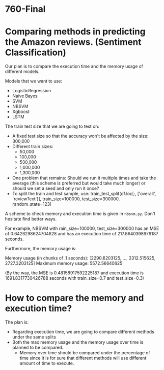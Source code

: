 # 760-Final

# Comparing methods in predicting the Amazon reviews. (Sentiment Classification)

Our plan is to compare the execution time and the memory usage of different models.

Models that we want to use:
* LogisticRegression
* Naive Bayes
* SVM
* NBSVM
* Xgboost
* LSTM

The train test size that we are going to test on:
* A fixed test size so that the accuracy won't be affected by the size: 300,000
* Different train sizes:
  * 50,000
  * 100,000
  * 500,000
  * 1,000,000
  * 1,300,000
* One problem that remains: Should we run it multiple times and take the average (this scheme is preferred but would take much longer) or should we set a seed and only run it once?
* To split the train and test sample, use: train_test_split(df.loc[:, ['overall', 'reviewText']], train_size=100000, test_size=300000, random_state=123)

A scheme to check memory and execution time is given in `nbsvm.py`. Don't hesitate find better ways.

For example, NBSVM with rain_size=100000, test_size=300000 has an MSE of 0.6426298624704828 and has an execution time of 217.8640398979187 seconds.

Furthermore, the memory usage is:

Memory usage (in chunks of .1 seconds): [2290.8203125, ..., 3312.515625, 2727.3203125]
Maximum memory usage: 5572.56640625

(By the way, the MSE is 0.48158917592225187 and execution time is 1691.8317730426788 seconds with train_size=0.7 and test_size=0.3)



# How to compare the memory and execution time?
The plan is:
* Regarding execution time, we are going to compare different methods under the same splits
* Both the max memory usage and the memory usage over time is planned to be compared.
  * Memory over time should be compared under the percentage of time since it is for sure that different methods will use different amount of time to execute.
